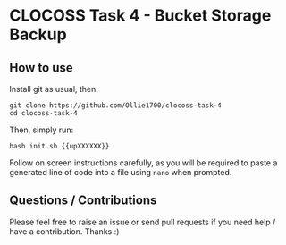 # CLOCOSS Task 4 - Bucket Storage Backup
## How to use
Install git as usual, then:
```
git clone https://github.com/Ollie1700/clocoss-task-4
cd clocoss-task-4
```

Then, simply run:
```
bash init.sh {{upXXXXXX}}
```

Follow on screen instructions carefully, as you will be required to paste a generated line of code into a file using `nano` when prompted.

## Questions / Contributions
Please feel free to raise an issue or send pull requests if you need help / have a contribution. Thanks :)
